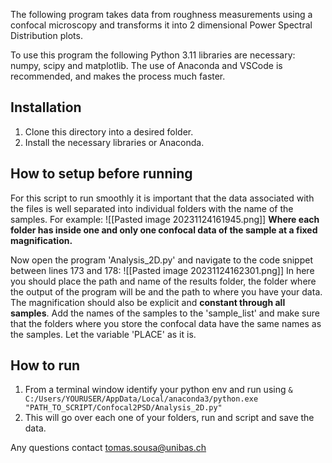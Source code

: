 The following program takes data from roughness measurements using a confocal microscopy and transforms it into 2 dimensional Power Spectral Distribution plots.

To use this program the following Python 3.11 libraries are necessary: numpy, scipy and matplotlib. The use of Anaconda and VSCode is recommended, and makes the process much faster.

## Installation
1. Clone this directory into a desired folder.
2. Install the necessary libraries or Anaconda.

## How to setup before running

For this script to run smoothly it is important that the data associated with the files is well separated into individual folders with the name of the samples. For example:
![[Pasted image 20231124161945.png]]
**Where each folder has inside one and only one confocal data of the sample at a fixed magnification.** 

Now open the program 'Analysis_2D.py' and navigate to the code snippet between lines 173 and 178:
![[Pasted image 20231124162301.png]]
In here you should place the path and name of the results folder, the folder where the output of the program will be and the path to where you have your data. The magnification should also be explicit and **constant through all samples**. Add the names of the samples to the 'sample_list' and make sure that the folders where you store the confocal data have the same names as the samples. Let the variable 'PLACE' as it is.
## How to run
1. From a terminal window identify your python env and run using `& C:/Users/YOURUSER/AppData/Local/anaconda3/python.exe "PATH_TO_SCRIPT/Confocal2PSD/Analysis_2D.py"`
2. This will go over each one of your folders, run and script and save the data.


Any questions contact tomas.sousa@unibas.ch
